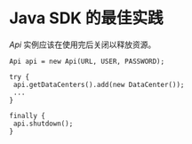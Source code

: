 # Java SDK 的最佳实践

*Api* 实例应该在使用完后关闭以释放资源。

          
    Api api = new Api(URL, USER, PASSWORD);

    try {
     api.getDataCenters().add(new DataCenter());
     ...
    }

    finally {
     api.shutdown();
    }

        

